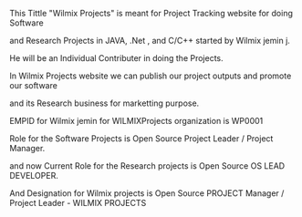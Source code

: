 This Tittle "Wilmix Projects" is meant for Project Tracking website for doing Software

and Research Projects in JAVA, .Net , and C/C++ started by Wilmix jemin j.

He will be an Individual Contributer in doing the Projects.

In Wilmix Projects website we can publish our project outputs and promote our software

and its Research business for marketting purpose.

EMPID  for  Wilmix   jemin  for   WILMIXProjects   organization     is    WP0001

Role for the Software Projects is Open Source Project Leader / Project  Manager.

and now Current Role for the Research projects is Open Source OS LEAD DEVELOPER.

And Designation for Wilmix projects is Open Source PROJECT Manager / Project Leader - WILMIX PROJECTS
